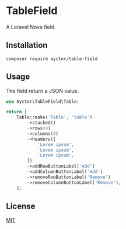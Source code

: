 # TableField

A Laravel Nova field.

## Installation

```
composer require ayctor/table-field
```

## Usage

The field return a JSON value.

```php
use Ayctor\TableField\Table;

return [
    Table::make('Table', 'table')
        ->stacked()
        ->rows(4)
        ->columns(4)
        ->headers([
            'Lorem ipsum',
            'Lorem ipsum',
            'Lorem ipsum',
        ])
        ->addRowButtonLabel('Add')
        ->addColumnButtonLabel('Add')
        ->removeRowButtonLabel('Remove')
        ->removeColumnButtonLabel('Remove'),
    ];
```

## License

[MIT](https://github.com/Ayctor/SireneApi/blob/master/LICENSE)
